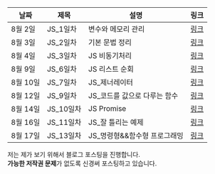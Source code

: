 |날짜|제목|설명|링크|
|---|---|---|---|
|8월 2일|JS_1일차|변수와 메모리 관리|[링크](https://codermun-log.tistory.com/368)|
|8월 3일|JS_2일차|기본 문법 정리|[링크](https://codermun-log.tistory.com/369)|
|8월 4일|JS_3일차|JS 비동기처리|[링크](https://codermun-log.tistory.com/371)|
|8월 9일|JS_6일차|JS 리스트 순회|[링크](https://codermun-log.tistory.com/386)|
|8월 10일|JS_7일차|JS_제너레이터|[링크](https://codermun-log.tistory.com/388)|
|8월 12일|JS_9일차|JS_코드를 값으로 다루는 함수 |[링크](https://codermun-log.tistory.com/396)|
|8월 14일|JS_10일차|JS Promise|[링크](https://codermun-log.tistory.com/402)|
|8월 16일|JS_11일차|JS_잘 틀리는 예제|[링크](https://codermun-log.tistory.com/406)|
|8월 17일|JS_13일차|JS_명령형&&함수형 프로그래밍 |[링크](https://codermun-log.tistory.com/408)|

저는 제가 보기 위해서 블로그 포스팅을 진행합니다.<br>
**가능한 저작권 문제**가 없도록 신경써 포스팅하고 있습니다.<br>
